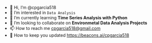 - 👋 Hi, I’m @cpgarcia518
- 👀 I’m interested in ```Data Analysis```
- 🌱 I’m currently learning __Time Series Analysis with Python__
- 💞️ I’m looking to collaborate on **Environmetal Data Analysis Projects**
- 📫 How to reach me cpgarcia518@gmail.com
- 🔗 How to keep you updated https://beacons.ai/cpgarcia518

<!---
cpgarcia518/cpgarcia518 is a ✨ special ✨ repository because its `README.md` (this file) appears on your GitHub profile.
You can click the Preview link to take a look at your changes.
--->
